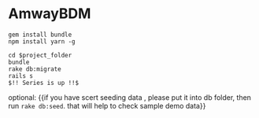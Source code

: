 # AmwayBDM

```
gem install bundle
npm install yarn -g
```
```
cd $project_folder
bundle
rake db:migrate
rails s
$!! Series is up !!$
```
optional: {{if you have scert seeding data , please put it into db folder, then run `rake db:seed`. that will help to check sample demo data}}
